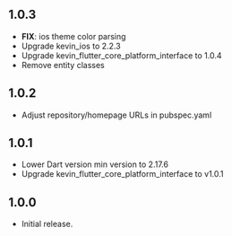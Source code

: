 ## 1.0.3

* **FIX**: ios theme color parsing
* Upgrade kevin_ios to 2.2.3
* Upgrade kevin_flutter_core_platform_interface to 1.0.4
* Remove entity classes

## 1.0.2

* Adjust repository/homepage URLs in pubspec.yaml

## 1.0.1

* Lower Dart version min version to 2.17.6
* Upgrade kevin_flutter_core_platform_interface to v1.0.1

## 1.0.0

* Initial release.
